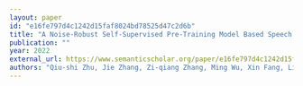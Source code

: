 ```yaml
---
layout: paper
id: "e16fe797d4c1242d15faf8024bd78525d47c2d6b"
title: "A Noise-Robust Self-Supervised Pre-Training Model Based Speech Representation Learning For Automatic Speech Recognition"
publication: ""
year: 2022
external_url: https://www.semanticscholar.org/paper/e16fe797d4c1242d15faf8024bd78525d47c2d6b
authors: "Qiu-shi Zhu, Jie Zhang, Zi-qiang Zhang, Ming Wu, Xin Fang, Lirong Dai"
---
```

